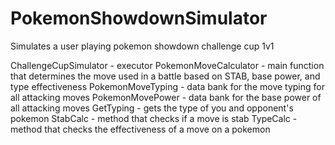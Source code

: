 # PokemonShowdownSimulator
Simulates a user playing pokemon showdown challenge cup 1v1

ChallengeCupSimulator - executor
PokemonMoveCalculator - main function that determines the move used in a battle based on STAB, base power, and type effectiveness
PokemonMoveTyping - data bank for the move typing for all attacking moves
PokemonMovePower - data bank for the base power of all attacking moves
GetTyping - gets the type of you and opponent's pokemon
StabCalc - method that checks if a move is stab
TypeCalc - method that checks the effectiveness of a move on a pokemon
